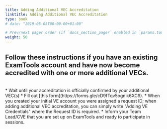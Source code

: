 ```yaml
---
title: Adding Additional VEC Accreditation
linktitle: Adding Additional VEC Accreditation
type: book
# date: "2019-05-05T00:00:00+01:00"

# Prev/next pager order (if `docs_section_pager` enabled in `params.toml`)
weight: 50
---
```

## Follow these instructions if you have an existing ExamTools account and have now become accredited with one or more additional VECs.

<br />
* Wait until your accreditation is officially confirmed by your additional VEC(s)
* Fill out [this form](https://forms.gle/cD9fTqv5ognik6XC9).
  * When you created your initial VE account you were assigned a request ID; when adding additional VEC accreditation, you can simply write "Adding VE Credentials" where the Request ID is required.
* Inform your Team Lead/CVE that you are set up on ExamTools and ready to participate in sessions.
